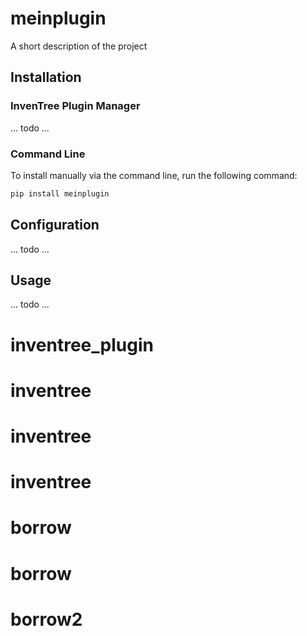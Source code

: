 # meinplugin

A short description of the project

## Installation

### InvenTree Plugin Manager

... todo ...

### Command Line 

To install manually via the command line, run the following command:

```bash
pip install meinplugin
```

## Configuration

... todo ...

## Usage

... todo ...
# inventree_plugin
# inventree
# inventree
# inventree
# borrow
# borrow
# borrow2
